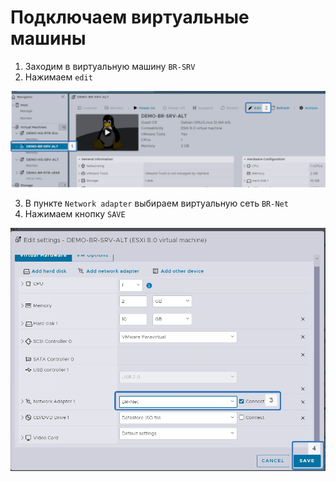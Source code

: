# Подключаем виртуальные машины

1. Заходим в виртуальную машину `BR-SRV`
2. Нажимаем `edit`

<img src="01.png" width='600'>

3. В пункте `Network adapter` выбираем виртуальную сеть `BR-Net`
4. Нажимаем кнопку `SAVE`

<img src="02.png" width='600'>